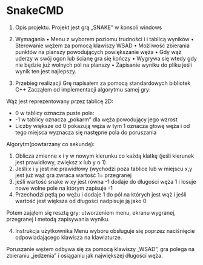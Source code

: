 # SnakeCMD
1. Opis projektu.
Projekt jest grą „SNAKE” w konsoli windows
2. Wymagania 
•	Menu z wyborem poziomu trudności i i tablicą wyników
•	Sterowanie wężem za pomocą klawiszy WSAD
•	Możliwość zbierania punktów na planszy powodujących powiększanie węża
•	Gdy wąż uderzy w swój ogon lub ścianę gra się kończy
•	Wygrywa się wtedy gdy nie będzie już wolnych pól na planszy
•	Zapisanie wyniku do pliku jeśli wynik ten jest najlepszy.

3. Przebieg realizacji
Grę napisałem za pomocą standardowych bibliotek C++
Zacząłem od implementacji algorytmu samej gry:

Wąż jest reprezentowany przez tablicę 2D:
- 0 w tablicy oznacza puste pole:
- -1 w tablicy oznacza „pokarm” dla węża powodujący jego wzrost
- Liczby większe od 0 pokazują węża w tym 1 oznacza głowę węża i od tego miejsca wyznacza się następne pola do poruszania

Algorytm(powtarzany co sekundę):

1. Oblicza zmienne x i y w nowym kierunku co każdą klatkę (jeśli kierunek jest prawidłowy, zwiększ x lub y o 1)
2. Jeśli x i y jest nie prawidłowy (wychodzi poza tablice lub w miejscu x,y jest już wąż gra zwraca wartość 1= przegranej
3. jeśli wartość snake w xy jest równa -1 dodaje do długości węża 1 i losuje nowe wolne pole na którym zapisuje -1
4. Przechodzi pętlą po wężu i dodaje 1 do pól na których jest wąż i jeśli wartość jest większa od długości nadpisuje ją jako 0

Potem zająłem się resztą gry: utworzeniem menu, ekranu wygranej, przegranej i metodą zapisywania wyniku.

4. Instrukcja użytkownika 
Menu wyboru obsługuje się poprzez naciśnięcie odpowiadającego klawisza na klawiaturze.

Poruszanie wężem odbywa się za pomocą klawiszy „WSAD”, gra polega na zbieraniu „jedzenia” i osiąganiu jak największej długości węża.
 
